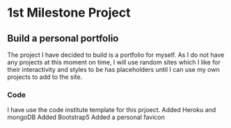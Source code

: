 # **1st Milestone Project**
## Build a personal portfolio
The project I have decided to build is a portfolio for myself. As I do not have any projects at this moment on time, I will use random sites which I like for their interactivity and styles to be has placeholders until I can use my own projects to add to the site.

### Code 
I have use the code institute template for this prjoect.
Added Heroku and mongoDB 
Added Bootstrap5
Added a personal favicon
